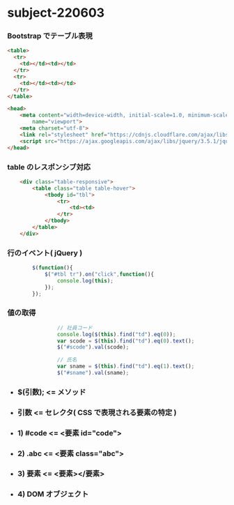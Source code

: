 # subject-220603

### Bootstrap でテーブル表現
```html
<table>
  <tr>
    <td></td><td></td>
  </tr>
  <tr>
    <td></td><td></td>
  </tr>
</table>
```

```html
<head>
    <meta content="width=device-width, initial-scale=1.0, minimum-scale=1.0, maximum-scale=1.0, user-scalable=no"
        name="viewport">
    <meta charset="utf-8">
    <link rel="stylesheet" href="https://cdnjs.cloudflare.com/ajax/libs/twitter-bootstrap/5.0.1/css/bootstrap.min.css">
    <script src="https://ajax.googleapis.com/ajax/libs/jquery/3.5.1/jquery.min.js"></script>
</head>
```

### table のレスポンシブ対応
```html
    <div class="table-responsive">
        <table class="table table-hover">
            <tbody id="tbl">
                <tr>
                    <td><td>
                </tr>
            </tbody>
        </table>
    </div>
```

### 行のイベント( jQuery )
```js
        $(function(){
            $("#tbl tr").on("click",function(){
                console.log(this);
            });
        });
```

### 値の取得
```js
                // 社員コード
                console.log($(this).find("td").eq(0));
                var scode = $(this).find("td").eq(0).text();
                $("#scode").val(scode);

                // 氏名
                var sname = $(this).find("td").eq(1).text();
                $("#sname").val(sname);

```

- ### $(引数); <= メソッド
- ### 引数 <= セレクタ( CSS で表現される要素の特定 )
- ### 1) #code <= <要素 id="code">
- ### 2) .abc  <= <要素 class="abc">
- ### 3) 要素  <= <要素></要素>
- ### 4) DOM オブジェクト

